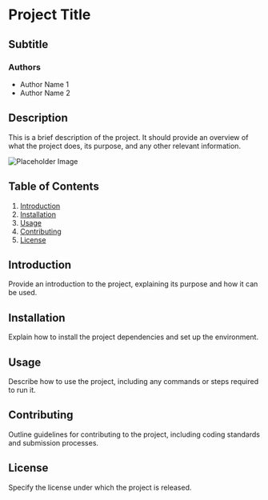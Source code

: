 # Project Title

## Subtitle

### Authors
- Author Name 1
- Author Name 2

## Description
This is a brief description of the project. It should provide an overview of what the project does, its purpose, and any other relevant information.

![Placeholder Image](https://via.placeholder.com/600x400)

## Table of Contents
1. [Introduction](#introduction)
2. [Installation](#installation)
3. [Usage](#usage)
4. [Contributing](#contributing)
5. [License](#license)

## Introduction
Provide an introduction to the project, explaining its purpose and how it can be used.

## Installation
Explain how to install the project dependencies and set up the environment.

## Usage
Describe how to use the project, including any commands or steps required to run it.

## Contributing
Outline guidelines for contributing to the project, including coding standards and submission processes.

## License
Specify the license under which the project is released.